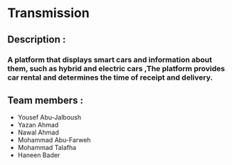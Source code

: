 # Transmission

## Description :

### A platform that displays smart cars and information about them, such as hybrid and electric cars ,The platform provides car rental and determines the time of receipt and delivery.

## Team members :

* Yousef Abu-Jalboush
* Yazan Ahmad
* Nawal Ahmad
* Mohammad Abu-Farweh
* Mohammad Talafha
* Haneen Bader

